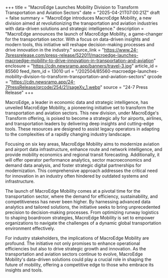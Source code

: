 +++
title = "MacroEdge Launches Mobility Division to Transform Transportation and Aviation Sectors"
date = "2025-04-21T07:00:21Z"
draft = false
summary = "MacroEdge introduces MacroEdge Mobility, a new division aimed at revolutionizing the transportation and aviation industries with data-driven solutions and strategic intelligence."
description = "MacroEdge announces the launch of MacroEdge Mobility, a game-changer for the transportation sector. With a focus on data-driven insights and modern tools, this initiative will reshape decision-making processes and drive innovation in the industry."
source_link = "https://www.24-7pressrelease.com/press-release/522011/macroedge-launches-macroedge-mobility-to-drive-innovation-in-transportation-and-aviation"
enclosure = "https://cdn.newsramp.app/banners/travel-3.jpg"
article_id = 85560
feed_item_id = 13010
url = "/202504/85560-macroedge-launches-mobility-division-to-transform-transportation-and-aviation-sectors"
qrcode = "https://cdn.newsramp.app/24-7PressRelease/qrcode/254/21/sageXv_1.webp"
source = "24-7 Press Release"
+++

<p>MacroEdge, a leader in economic data and strategic intelligence, has unveiled MacroEdge Mobility, a pioneering initiative set to transform the transportation and aviation sectors. This new division, under MacroEdge's Transform offering, is poised to become a strategic ally for airports, airlines, and transportation leaders by delivering deep insights and cutting-edge tools. These resources are designed to assist legacy operators in adapting to the complexities of a rapidly changing industry landscape.</p><p>Focusing on six key areas, MacroEdge Mobility aims to modernize aviation and airport data infrastructure, enhance route and network intelligence, and provide mobility economics and regional transit forecasting. Additionally, it will offer operator performance analytics, sector macroeconomics and demand data analysis, and foster strategic digital partnerships for modernization. This comprehensive approach addresses the critical need for innovation in an industry often hindered by outdated systems and infrastructure.</p><p>The launch of MacroEdge Mobility comes at a pivotal time for the transportation sector, where the demand for efficiency, sustainability, and competitiveness has never been higher. By harnessing advanced data analytics and tailored solutions, the initiative seeks to bring unprecedented precision to decision-making processes. From optimizing runway logistics to shaping boardroom strategies, MacroEdge Mobility is set to empower organizations to navigate the challenges of a dynamic global transportation environment effectively.</p><p>For industry stakeholders, the implications of MacroEdge Mobility are profound. The initiative not only promises to enhance operational efficiencies but also to drive strategic growth and innovation. As the transportation and aviation sectors continue to evolve, MacroEdge Mobility's data-driven solutions could play a crucial role in shaping the future of mobility, offering a competitive edge to those who embrace its insights and tools.</p>